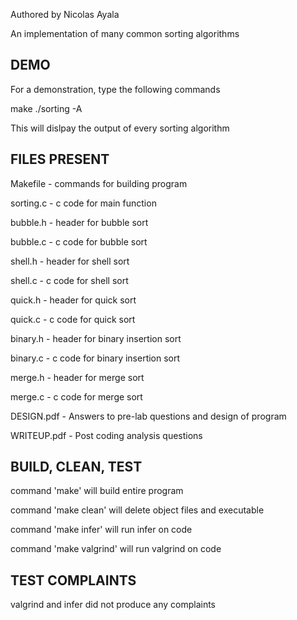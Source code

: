 Authored by Nicolas Ayala

An implementation of many common sorting algorithms

DEMO
----

For a demonstration, type the following commands

make
./sorting -A

This will dislpay the output of every sorting algorithm

FILES PRESENT
-------------
Makefile - commands for building program

sorting.c - c code for main function

bubble.h - header for bubble sort

bubble.c - c code for bubble sort

shell.h - header for shell sort

shell.c - c code for shell sort

quick.h - header for quick sort

quick.c - c code for quick sort

binary.h - header for binary insertion sort

binary.c - c code for binary insertion sort

merge.h - header for merge sort

merge.c - c code for merge sort

DESIGN.pdf - Answers to pre-lab questions and design of program

WRITEUP.pdf - Post coding analysis questions

BUILD, CLEAN, TEST
------------------

command 'make' will build entire program

command 'make clean' will delete object files and executable

command 'make infer' will run infer on code

command 'make valgrind' will run valgrind on code

TEST COMPLAINTS
---------------

valgrind and infer did not produce any complaints
